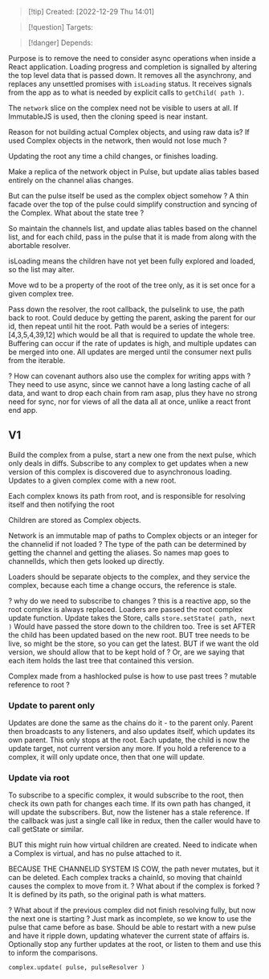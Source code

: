 
>[!tip] Created: [2022-12-29 Thu 14:01]

>[!question] Targets: 

>[!danger] Depends: 

Purpose is to remove the need to consider async operations when inside a React application.
Loading progress and completion is signalled by altering the top level data that is passed down.
It removes all the asynchrony, and replaces any unsettled promises with `isLoading` status.
It receives signals from the app as to what is needed by explicit calls to `getChild( path )`.

The `network` slice on the complex need not be visible to users at all.
If ImmutableJS is used, then the cloning speed is near instant.

Reason for not building actual Complex objects, and using raw data is?
If used Complex objects in the network, then would not lose much ?


Updating the root any time a child changes, or finishes loading.

Make a replica of the network object in Pulse, but update alias tables based entirely on the channel alias changes.

But can the pulse itself be used as the complex object somehow ?
A thin facade over the top of the pulse could simplify construction and syncing of the Complex.
What about the state tree ?

So maintain the channels list, and update alias tables based on the channel list, and for each child, pass in the pulse that it is made from along with the abortable resolver.

isLoading means the children have not yet been fully explored and loaded, so the list may alter.

Move wd to be a property of the root of the tree only, as it is set once for a given complex tree.

Pass down the resolver, the root callback, the pulselink to use, the path back to root.
Could deduce by getting the parent, asking the parent for our id, then repeat until hit the root.
Path would be a series of integers: [4,3,5,4,39,12] which would be all that is required to update the whole tree.
Buffering can occur if the rate of updates is high, and multiple updates can be merged into one.
All updates are merged until the consumer next pulls from the iterable.

? How can covenant authors also use the complex for writing apps with ?
They need to use async, since we cannot have a long lasting cache of all data, and want to drop each chain from ram asap, plus they have no strong need for sync, nor for views of all the data all at once, unlike a react front end app.

## V1
Build the complex from a pulse, start a new one from the next pulse, which only deals in diffs.
Subscribe to any complex to get updates when a new version of this complex is discovered due to asynchronous loading.  Updates to a given complex come with a new root.

Each complex knows its path from root, and is responsible for resolving itself and then notifying the root

Children are stored as Complex objects.

Network is an immutable map of paths to Complex objects or an integer for the channelid if not loaded ?
The type of the path can be determined by getting the channel and getting the aliases.
So names map goes to channelIds, which then gets looked up directly.

Loaders should be separate objects to the complex, and they service the complex, because each time a change occurs, the reference is stale.

? why do we need to subscribe to changes ?  this is a reactive app, so the root complex is always replaced.  Loaders are passed the root complex update function.
Update takes the Store, calls `store.setState( path, next )`
Would have passed the store down to the children too.
Tree is set AFTER the child has been updated based on the new root.
BUT tree needs to be live, so might be the store, so you can get the latest.
BUT if we want the old version, we should allow that to be kept hold of ?
Or, are we saying that each item holds the last tree that contained this version.

Complex made from a hashlocked pulse is how to use past trees ?
mutable reference to root ?

### Update to parent only
Updates are done the same as the chains do it - to the parent only.
Parent then broadcasts to any listeners, and also updates itself, which updates its own parent.
This only stops at the root.
Each update, the child is now the update target, not current version any more.
If you hold a reference to a complex, it will only update once, then that one will update.

### Update via root
To subscribe to a specific complex, it would subscribe to the root, then check its own path for changes each time.  If its own path has changed, it will update the subscribers.
But, now the listener has a stale reference.
If the callback was just a single call like in redux, then the caller would have to call getState or similar.


BUT this might ruin how virtual children are created.
Need to indicate when a Complex is virtual, and has no pulse attached to it.

BECAUSE THE CHANNELID SYSTEM IS COW, the path never mutates, but it can be deleted.
Each complex tracks a chainId, so moving that chainId causes the complex to move from it.
? What about if the complex is forked ?  It is defined by its path, so the original path is what matters.

? What about if the previous complex did not finish resolving fully, but now the next one is starting ?
Just mark as incomplete, so we know to use the pulse that came before as base.
Should be able to restart with a new pulse and have it ripple down, updating whatever the current state of affairs is.
Optionally stop any further updates at the root, or listen to them and use this to inform the comparisons.

`complex.update( pulse, pulseResolver )`